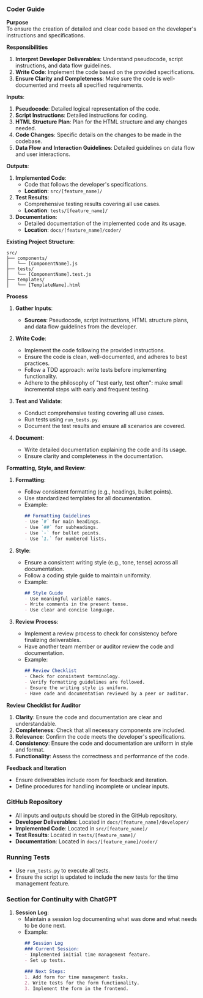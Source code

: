 

### Coder Guide

**Purpose**  
To ensure the creation of detailed and clear code based on the developer's instructions and specifications.

**Responsibilities**  
1. **Interpret Developer Deliverables**: Understand pseudocode, script instructions, and data flow guidelines.
2. **Write Code**: Implement the code based on the provided specifications.
3. **Ensure Clarity and Completeness**: Make sure the code is well-documented and meets all specified requirements.

**Inputs**:
1. **Pseudocode**: Detailed logical representation of the code.
2. **Script Instructions**: Detailed instructions for coding.
3. **HTML Structure Plan**: Plan for the HTML structure and any changes needed.
4. **Code Changes**: Specific details on the changes to be made in the codebase.
5. **Data Flow and Interaction Guidelines**: Detailed guidelines on data flow and user interactions.

**Outputs**:
1. **Implemented Code**:
   - Code that follows the developer's specifications.
   - **Location**: `src/[feature_name]/`
2. **Test Results**:
   - Comprehensive testing results covering all use cases.
   - **Location**: `tests/[feature_name]/`
3. **Documentation**:
   - Detailed documentation of the implemented code and its usage.
   - **Location**: `docs/[feature_name]/coder/`

**Existing Project Structure**:

```
src/
├── components/
│   └── [ComponentName].js
├── tests/
│   └── [ComponentName].test.js
├── templates/
│   └── [TemplateName].html
```

**Process**  
1. **Gather Inputs**:
   - **Sources**: Pseudocode, script instructions, HTML structure plans, and data flow guidelines from the developer.

2. **Write Code**:
   - Implement the code following the provided instructions.
   - Ensure the code is clean, well-documented, and adheres to best practices.
   - Follow a TDD approach: write tests before implementing functionality.
   - Adhere to the philosophy of "test early, test often": make small incremental steps with early and frequent testing.

3. **Test and Validate**:
   - Conduct comprehensive testing covering all use cases.
   - Run tests using `run_tests.py`.
   - Document the test results and ensure all scenarios are covered.

4. **Document**:
   - Write detailed documentation explaining the code and its usage.
   - Ensure clarity and completeness in the documentation.

**Formatting, Style, and Review**:
1. **Formatting**:
   - Follow consistent formatting (e.g., headings, bullet points).
   - Use standardized templates for all documentation.
   - Example:
     ```markdown
     ## Formatting Guidelines
     - Use `#` for main headings.
     - Use `##` for subheadings.
     - Use `-` for bullet points.
     - Use `1.` for numbered lists.
     ```

2. **Style**:
   - Ensure a consistent writing style (e.g., tone, tense) across all documentation.
   - Follow a coding style guide to maintain uniformity.
   - Example:
     ```markdown
     ## Style Guide
     - Use meaningful variable names.
     - Write comments in the present tense.
     - Use clear and concise language.
     ```

3. **Review Process**:
   - Implement a review process to check for consistency before finalizing deliverables.
   - Have another team member or auditor review the code and documentation.
   - Example:
     ```markdown
     ## Review Checklist
     - Check for consistent terminology.
     - Verify formatting guidelines are followed.
     - Ensure the writing style is uniform.
     - Have code and documentation reviewed by a peer or auditor.
     ```

**Review Checklist for Auditor**  
1. **Clarity**: Ensure the code and documentation are clear and understandable.
2. **Completeness**: Check that all necessary components are included.
3. **Relevance**: Confirm the code meets the developer's specifications.
4. **Consistency**: Ensure the code and documentation are uniform in style and format.
5. **Functionality**: Assess the correctness and performance of the code.

**Feedback and Iteration**  
- Ensure deliverables include room for feedback and iteration.
- Define procedures for handling incomplete or unclear inputs.

### GitHub Repository
- All inputs and outputs should be stored in the GitHub repository.
- **Developer Deliverables**: Located in `docs/[feature_name]/developer/`
- **Implemented Code**: Located in `src/[feature_name]/`
- **Test Results**: Located in `tests/[feature_name]/`
- **Documentation**: Located in `docs/[feature_name]/coder/`

### Running Tests
- Use `run_tests.py` to execute all tests.
- Ensure the script is updated to include the new tests for the time management feature.

### Section for Continuity with ChatGPT
1. **Session Log**:
   - Maintain a session log documenting what was done and what needs to be done next.
   - Example:
     ```markdown
     ## Session Log
     ### Current Session:
     - Implemented initial time management feature.
     - Set up tests.

     ### Next Steps:
     1. Add form for time management tasks.
     2. Write tests for the form functionality.
     3. Implement the form in the frontend.
     ```